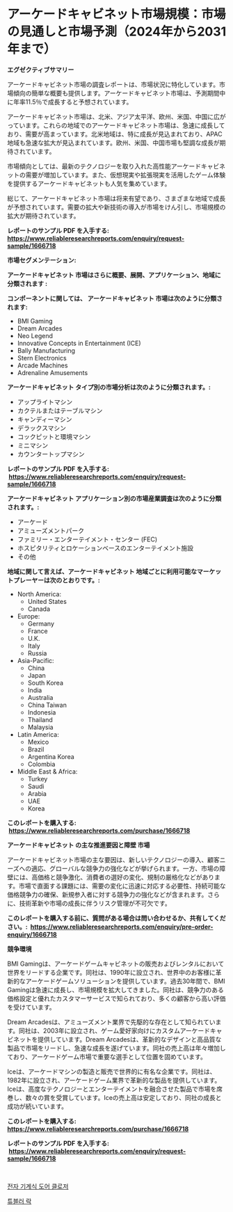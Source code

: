 <p><h1>アーケードキャビネット市場規模：市場の見通しと市場予測（2024年から2031年まで）</h1></p><p><strong>エグゼクティブサマリー</strong></p>
<p><p>アーケードキャビネット市場の調査レポートは、市場状況に特化しています。市場傾向の簡単な概要も提供します。アーケードキャビネット市場は、予測期間中に年率11.5％で成長すると予想されています。</p><p>アーケードキャビネット市場は、北米、アジア太平洋、欧州、米国、中国に広がっています。これらの地域でのアーケードキャビネット市場は、急速に成長しており、需要が高まっています。北米地域は、特に成長が見込まれており、APAC地域も急速な拡大が見込まれています。欧州、米国、中国市場も堅調な成長が期待されています。</p><p>市場傾向としては、最新のテクノロジーを取り入れた高性能アーケードキャビネットの需要が増加しています。また、仮想現実や拡張現実を活用したゲーム体験を提供するアーケードキャビネットも人気を集めています。</p><p>総じて、アーケードキャビネット市場は将来有望であり、さまざまな地域で成長が予想されています。需要の拡大や新技術の導入が市場をけん引し、市場規模の拡大が期待されています。</p></p>
<p><strong>レポートのサンプル PDF を入手する: <a href="https://www.reliableresearchreports.com/enquiry/request-sample/1666718">https://www.reliableresearchreports.com/enquiry/request-sample/1666718</a></strong></p>
<p><strong>市場セグメンテーション:</strong></p>
<p><strong> アーケードキャビネット 市場はさらに概要、展開、アプリケーション、地域に分類されます :</strong></p>
<p><strong>コンポーネントに関しては、 アーケードキャビネット 市場は次のように分類されます: &nbsp;</strong></p>
<p><ul><li>BMI Gaming</li><li>Dream Arcades</li><li>Neo Legend</li><li>Innovative Concepts in Entertainment (ICE)</li><li>Bally Manufacturing</li><li>Stern Electronics</li><li>Arcade Machines</li><li>Adrenaline Amusements</li></ul></p>
<p><strong> アーケードキャビネット タイプ別の市場分析は次のように分類されます。:</strong></p>
<p><ul><li>アップライトマシン</li><li>カクテルまたはテーブルマシン</li><li>キャンディーマシン</li><li>デラックスマシン</li><li>コックピットと環境マシン</li><li>ミニマシン</li><li>カウンタートップマシン</li></ul></p>
<p><strong>レポートのサンプル PDF を入手する: &nbsp;<a href="https://www.reliableresearchreports.com/enquiry/request-sample/1666718">https://www.reliableresearchreports.com/enquiry/request-sample/1666718</a></strong></p>
<p><strong> アーケードキャビネット アプリケーション別の市場産業調査は次のように分類されます。:</strong></p>
<p><ul><li>アーケード</li><li>アミューズメントパーク</li><li>ファミリー・エンターテイメント・センター (FEC)</li><li>ホスピタリティとロケーションベースのエンターテイメント施設</li><li>その他</li></ul></p>
<p><strong>地域に関して言えば、アーケードキャビネット 地域ごとに利用可能なマーケットプレーヤーは次のとおりです。:</strong></p>
<p><ul>
    <li>
        North America:
        <ul>
            <li>United States</li>
            <li>Canada</li>
        </ul>
    </li>
    <li>
        Europe:
        <ul>
            <li>Germany</li>
            <li>France</li>
            <li>U.K.</li>
            <li>Italy</li>
            <li>Russia</li>
        </ul>
    </li>
    <li>
        Asia-Pacific:
        <ul>
            <li>China</li>
            <li>Japan</li>
            <li>South Korea</li>
            <li>India</li>
            <li>Australia</li>
            <li>China Taiwan</li>
            <li>Indonesia</li>
            <li>Thailand</li>
            <li>Malaysia</li>
        </ul>
    </li>
    <li>
        Latin America:
        <ul>
            <li>Mexico</li>
            <li>Brazil</li>
            <li>Argentina Korea</li>
            <li>Colombia</li>
        </ul>
    </li>
    <li>
        Middle East & Africa:
        <ul>
            <li>Turkey</li>
            <li>Saudi</li>
            <li>Arabia</li>
            <li>UAE</li>
            <li>Korea</li>
        </ul>
    </li>
    </ul></p>
<p><strong>このレポートを購入する: &nbsp;<a href="https://www.reliableresearchreports.com/purchase/1666718">https://www.reliableresearchreports.com/purchase/1666718</a></strong></p>
<p><strong>アーケードキャビネット の主な推進要因と障壁 市場</strong></p>
<p><p>アーケードキャビネット市場の主な要因は、新しいテクノロジーの導入、顧客ニーズへの適応、グローバルな競争力の強化などが挙げられます。一方、市場の障壁には、高価格と競争激化、消費者の選好の変化、規制の厳格化などがあります。市場で直面する課題には、需要の変化に迅速に対応する必要性、持続可能な価格競争力の確保、新規参入者に対する競争力の強化などが含まれます。さらに、技術革新や市場の成長に伴うリスク管理が不可欠です。</p></p>
<p><strong>このレポートを購入する前に、質問がある場合は問い合わせるか、共有してください。:&nbsp; <a href="https://www.reliableresearchreports.com/enquiry/pre-order-enquiry/1666718">https://www.reliableresearchreports.com/enquiry/pre-order-enquiry/1666718</a></strong></p>
<p><strong>競争環境</strong></p>
<p><p>BMI Gamingは、アーケードゲームキャビネットの販売およびレンタルにおいて世界をリードする企業です。同社は、1990年に設立され、世界中のお客様に革新的なアーケードゲームソリューションを提供しています。過去30年間で、BMI Gamingは急速に成長し、市場規模を拡大してきました。同社は、競争力のある価格設定と優れたカスタマーサービスで知られており、多くの顧客から高い評価を受けています。</p><p>Dream Arcadesは、アミューズメント業界で先駆的な存在として知られています。同社は、2003年に設立され、ゲーム愛好家向けにカスタムアーケードキャビネットを提供しています。Dream Arcadesは、革新的なデザインと高品質な製品で市場をリードし、急速な成長を遂げています。同社の売上高は年々増加しており、アーケードゲーム市場で重要な選手として位置を固めています。</p><p>Iceは、アーケードマシンの製造と販売で世界的に有名な企業です。同社は、1982年に設立され、アーケードゲーム業界で革新的な製品を提供しています。Iceは、高度なテクノロジーとエンターテイメントを融合させた製品で市場を席巻し、数々の賞を受賞しています。Iceの売上高は安定しており、同社の成長と成功が続いています。</p></p>
<p><strong>このレポートを購入する: &nbsp; <a href="https://www.reliableresearchreports.com/purchase/1666718">https://www.reliableresearchreports.com/purchase/1666718</a></strong></p>
<p><strong>レポートのサンプル PDF を入手する: &nbsp;<a href="https://www.reliableresearchreports.com/enquiry/request-sample/1666718">https://www.reliableresearchreports.com/enquiry/request-sample/1666718</a></strong><strong></strong></p>
<p>&nbsp;</p>
<p><p><a href="https://github.com/WilburKihn5676/Market-Research-Report-List-1/blob/main/537367913265.md">전자 기계식 도어 클로저</a></p><p><a href="https://github.com/wallacBahrtyinger567686/Market-Research-Report-List-1/blob/main/171664413266.md">튜블러 락</a></p></p>